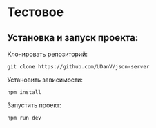# Тестовое

## Установка и запуск проекта:
Клонировать репозиторий:

    git clone https://github.com/UDanV/json-server

Установить зависимости:

    npm install

Запустить проект:

    npm run dev

